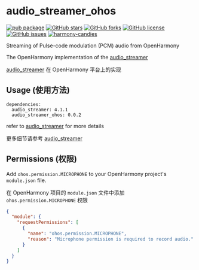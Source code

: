 # audio_streamer_ohos

[![pub package](https://img.shields.io/pub/v/audio_streamer_ohos.svg)](https://pub.dartlang.org/packages/audio_streamer_ohos) [![GitHub stars](https://img.shields.io/github/stars/harmonycandies/audio_streamer_ohos)](https://github.com/harmonycandies/audio_streamer_ohos/stargazers) [![GitHub forks](https://img.shields.io/github/forks/harmonycandies/audio_streamer_ohos)](https://github.com/harmonycandies/audio_streamer_ohos/network) [![GitHub license](https://img.shields.io/github/license/harmonycandies/audio_streamer_ohos)](https://github.com/harmonycandies/audio_streamer_ohos/blob/master/LICENSE) [![GitHub issues](https://img.shields.io/github/issues/harmonycandies/audio_streamer_ohos)](https://github.com/harmonycandies/audio_streamer_ohos/issues) <a target="_blank" href="https://qm.qq.com/q/ajfsyk2RcA"><img border="0" src="https://pub.idqqimg.com/wpa/images/group.png" alt="harmony-candies" title="harmony-candies"></a>

Streaming of Pulse-code modulation (PCM) audio from OpenHarmony

The OpenHarmony implementation of the [audio_streamer](https://pub.dev/packages/audio_streamer)

[audio_streamer](https://pub.dev/packages/audio_streamer) 在 OpenHarmony 平台上的实现

## Usage (使用方法)

```pubspec
dependencies:
  audio_streamer: 4.1.1
  audio_streamer_ohos: 0.0.2
```

refer to [audio_streamer](https://pub.dev/packages/audio_streamer) for more details

更多细节请参考 [audio_streamer](https://pub.dev/packages/audio_streamer)

## Permissions (权限)

Add `ohos.permission.MICROPHONE` to your OpenHarmony project's `module.json` file.

在 OpenHarmony 项目的 `module.json` 文件中添加 `ohos.permission.MICROPHONE` 权限

```json
{
  "module": {
    "requestPermissions": [
      {
        "name": "ohos.permission.MICROPHONE",
        "reason": "Microphone permission is required to record audio."
      }
    ]
  }
}
```

